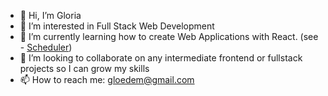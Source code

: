 - 👋 Hi, I’m Gloria
- 👀 I’m interested in Full Stack Web Development
- 🌱 I’m currently learning how to create Web Applications with React. (see - [Scheduler](https://github.com/gloe2019/scheduler))
- 💞️ I’m looking to collaborate on any intermediate frontend or fullstack projects so I can grow my skills
- 📫 How to reach me: gloedem@gmail.com

<!---
gloe2019/gloe2019 is a ✨ special ✨ repository because its `README.md` (this file) appears on your GitHub profile.
You can click the Preview link to take a look at your changes.
--->
